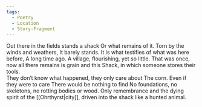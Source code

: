 ```yaml
---
tags:
  - Poetry
  - Location
  - Story-Fragment
---
```

Out there in the fields 
	stands a shack
Or what remains of it.
Torn by the winds and weathers, 
It barely stands. 
It is what testifies of what was here before,
A long time ago. 
A village, flourishing, yet so little. 
That was once, now all there remains is grain and this
Shack, in which someone stores their tools.  
They don’t know what happened, they only care about
The corn. 
Even if they were to care
There would be nothing to find
No foundations, no skeletons, no rotting bodies or wood. 
Only remembrance and the dying spirit of the [[Ohrthyrst|city]], 
driven into the shack like 
a hunted animal. 
